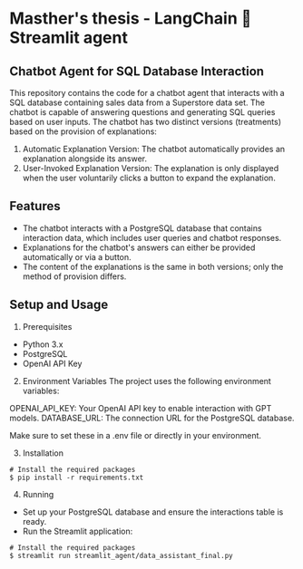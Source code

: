 # Masther's thesis -  LangChain 🤝 Streamlit agent

## Chatbot Agent for SQL Database Interaction

This repository contains the code for a chatbot agent that interacts with a SQL database containing sales data from a Superstore data set. The chatbot is capable of answering questions and generating SQL queries based on user inputs. The chatbot has two distinct versions (treatments) based on the provision of explanations:

1. Automatic Explanation Version: The chatbot automatically provides an explanation alongside its answer.
2. User-Invoked Explanation Version: The explanation is only displayed when the user voluntarily clicks a button to expand the explanation.


## Features

- The chatbot interacts with a PostgreSQL database that contains interaction data, which includes user queries and chatbot responses.
- Explanations for the chatbot's answers can either be provided automatically or via a button.
- The content of the explanations is the same in both versions; only the method of provision differs.

## Setup and Usage

1. Prerequisites
- Python 3.x
- PostgreSQL
- OpenAI API Key

2. Environment Variables
The project uses the following environment variables:

OPENAI_API_KEY: Your OpenAI API key to enable interaction with GPT models.
DATABASE_URL: The connection URL for the PostgreSQL database.

Make sure to set these in a .env file or directly in your environment.


3. Installation

```shell
# Install the required packages
$ pip install -r requirements.txt
```

4. Running

- Set up your PostgreSQL database and ensure the interactions table is ready.
- Run the Streamlit application:

```shell
# Install the required packages
$ streamlit run streamlit_agent/data_assistant_final.py
```
